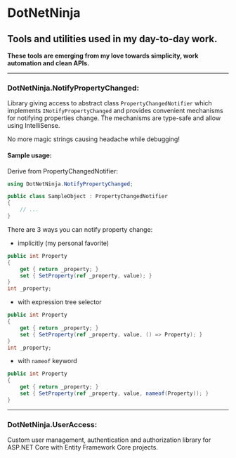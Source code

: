 # DotNetNinja

## Tools and utilities used in my day-to-day work.

__These tools are emerging from my love towards simplicity, work automation and clean APIs.__

---

### DotNetNinja.NotifyPropertyChanged:
Library giving access to abstract class ```PropertyChangedNotifier``` which implements ```INotifyPropertyChanged``` and provides convenient mechanisms for notifying properties change. The mechanisms are type-safe and allow using IntelliSense.

No more magic strings causing headache while debugging!

#### Sample usage:

Derive from PropertyChangedNotifier:

```csharp
using DotNetNinja.NotifyPropertyChanged;

public class SampleObject : PropertyChangedNotifier 
{
	// ...
}
```

There are 3 ways you can notify property change:

- implicitly (my personal favorite)
```csharp
public int Property 
{
	get { return _property; }
	set { SetProperty(ref _property, value); }
}
int _property;
```

- with expression tree selector
```csharp
public int Property
{
	get { return _property; }
	set { SetProperty(ref _property, value, () => Property); }
}
int _property;
```

- with `nameof` keyword
```csharp
public int Property
{
	get { return _property; }
	set { SetProperty(ref _property, value, nameof(Property)); }
}
```

---

### DotNetNinja.UserAccess:
Custom user management, authentication and authorization library for ASP.NET Core with Entity Framework Core projects.